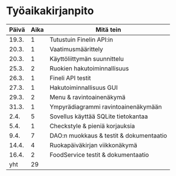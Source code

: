 # Työaikakirjanpito

| Päivä | Aika	| Mitä tein  |
| - | - | - |
| 19.3. | 1 | Tutustuin Finelin API:in |
| 20.3.	| 1	| Vaatimusmäärittely |	
| 20.3. | 1	| Käyttöliittymän suunnittelu |
| 25.3. | 2 | Ruokien hakutoiminnallisuus |
| 26.3. | 1 | Fineli API testit |
| 27.3. | 1 | Hakutoiminnallisuus GUI |
| 29.3. | 2 | Menu & ravintoainenäkymä |
| 31.3. | 1 | Ympyrädiagrammi ravintoainenäkymään |
| 2.4. | 5 | Sovellus käyttää SQLite tietokantaa |
| 5.4. | 1 | Checkstyle & pieniä korjauksia |
| 9.4. | 7 | DAO:n muokkaus & testit & dokumentaatio |
| 14.4. | 4 | Ruokapäiväkirjan viikkonäkymä |
| 16.4. | 2 | FoodService testit & dokumentaatio | 
| yht   | 29 | |
